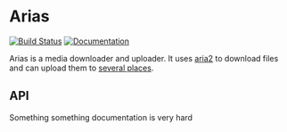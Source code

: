 # Arias
[![Build Status][travis-badge]][travis]
[![Documentation][godoc-badge]][godoc]

Arias is a media downloader and uploader.
It uses [aria2] to download files and can upload them to [several places]().


## API
Something something documentation is very hard

[travis]: https://travis-ci.org/MyAnimeStream/arias
[travis-badge]: https://travis-ci.org/MyAnimeStream/arias.svg?branch=master

[godoc]: https://godoc.org/github.com/MyAnimeStream/arias
[godoc-badge]: https://img.shields.io/badge/godoc-reference-5272B4.svg?style=flat-square

[aria2]: https://aria2.github.io/